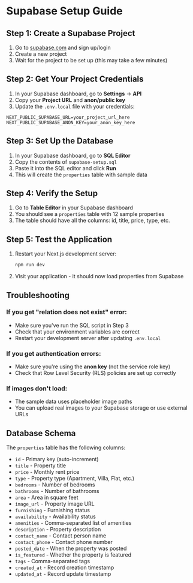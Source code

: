 # Supabase Setup Guide

## Step 1: Create a Supabase Project

1. Go to [supabase.com](https://supabase.com) and sign up/login
2. Create a new project
3. Wait for the project to be set up (this may take a few minutes)

## Step 2: Get Your Project Credentials

1. In your Supabase dashboard, go to **Settings** → **API**
2. Copy your **Project URL** and **anon/public key**
3. Update the `.env.local` file with your credentials:

```env
NEXT_PUBLIC_SUPABASE_URL=your_project_url_here
NEXT_PUBLIC_SUPABASE_ANON_KEY=your_anon_key_here
```

## Step 3: Set Up the Database

1. In your Supabase dashboard, go to **SQL Editor**
2. Copy the contents of `supabase-setup.sql`
3. Paste it into the SQL editor and click **Run**
4. This will create the `properties` table with sample data

## Step 4: Verify the Setup

1. Go to **Table Editor** in your Supabase dashboard
2. You should see a `properties` table with 12 sample properties
3. The table should have all the columns: id, title, price, type, etc.

## Step 5: Test the Application

1. Restart your Next.js development server:
   ```bash
   npm run dev
   ```

2. Visit your application - it should now load properties from Supabase

## Troubleshooting

### If you get "relation does not exist" error:
- Make sure you've run the SQL script in Step 3
- Check that your environment variables are correct
- Restart your development server after updating `.env.local`

### If you get authentication errors:
- Make sure you're using the **anon key** (not the service role key)
- Check that Row Level Security (RLS) policies are set up correctly

### If images don't load:
- The sample data uses placeholder image paths
- You can upload real images to your Supabase storage or use external URLs

## Database Schema

The `properties` table has the following columns:

- `id` - Primary key (auto-increment)
- `title` - Property title
- `price` - Monthly rent price
- `type` - Property type (Apartment, Villa, Flat, etc.)
- `bedrooms` - Number of bedrooms
- `bathrooms` - Number of bathrooms
- `area` - Area in square feet
- `image_url` - Property image URL
- `furnishing` - Furnishing status
- `availability` - Availability status
- `amenities` - Comma-separated list of amenities
- `description` - Property description
- `contact_name` - Contact person name
- `contact_phone` - Contact phone number
- `posted_date` - When the property was posted
- `is_featured` - Whether the property is featured
- `tags` - Comma-separated tags
- `created_at` - Record creation timestamp
- `updated_at` - Record update timestamp 